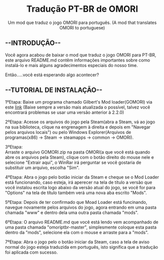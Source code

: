 <h1 align="center">Tradução PT-BR de OMORI</h1>
<p align="center">Um mod que traduz o jogo OMORI para português. (A mod that translates OMORI to portuguese)</p>


<h2>--INTRODUÇÃO--</h2>

Você agora acabou de baixar o mod que traduz o jogo OMORI para PT-BR, este arquivo README.md contêm informações
importantes sobre como instalá-lo e mais alguns agradecimentos especiais do nosso time.

Então.....você está esperando algo acontecer?


<h2>--TUTORIAL DE INSTALAÇÃO--</h2>

1ºEtapa:
  Baixe um programa chamado Gilbert's Mod loader(GOMORI) via este <a href="https://github.com/GilbertGobbels/gomori/releases">link</a>
  (Baixe sempre a versão mais atualizada o possível, talvez você encontrará problemas se usar uma versão anterior à 2.2.0)

2ºEtapa:
  Acesse os arquivos do jogo pela Steam(abra a Steam, vá ao jogo na sua biblioteca, clique na engrenagem à direita e depois em "Navegar pelos arquivos locais") ou 
  pelo Windows Explorer(Arquivos de programas(x86) -> Steam -> steamapps -> common -> OMORI).

3ºEtapa:  
  Arraste o arquivo GOMORI.zip na pasta OMORI(a que você está quando abre os arquivos pela Steam), clique com o botão direito do mouse nele e selecione "Extrair aqui",
  o WinRar irá perguntar se você gostaria de substituir um arquivo, escolha "Sim".

4ºEtapa:
  Abra o jogo pelo botão iniciar da Steam e cheque se o Mod Loader está funcionando, caso esteja, irá aperecer na tela de título a versão que você instalou escrita logo
  abaixo da versão atual do jogo, se você for para "Options" na tela de título também verá uma nova aba escrito "Mods".

5ºEtapa:
  Depois de ter confirmado que Moad Loader está funcinando, navegue novamente pelos arquivos do jogo, agora entrando em uma pasta chamada "www" e dentro dela uma outra pasta
  chamada "mods".
  
6ºEtapa:
  O arquivo README.md que você está lendo vem acompanhado de uma pasta chamada "omoriptbr-master", simplesmente coloque esta pasta dentro da "mods", selecione ela com o 
  mouse e arraste para a "mods".

7ºEtapa:
  Abra o jogo pelo o botão iniciar da Steam, caso a tela de aviso normal do jogo esteja traduzida em português, isto significa que a tradução foi aplicada com sucesso.
  
